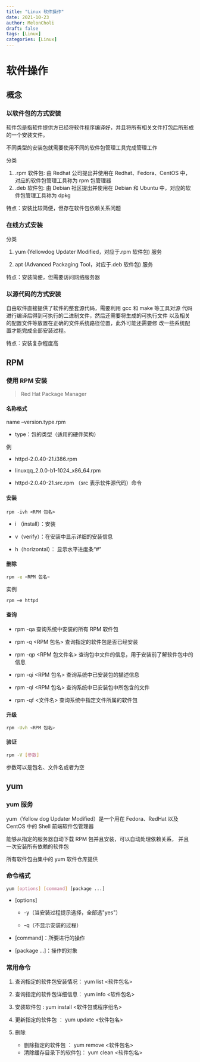 ```yaml
---
title: "Linux 软件操作"
date: 2021-10-23
author: MelonCholi
draft: false
tags: [Linux]
categories: [Linux]
---
```


# 软件操作

## 概念

### 以软件包的方式安装

软件包是指软件提供方已经将软件程序编译好，并且将所有相关文件打包后所形成的一个安装文件。

不同类型的安装包就需要使用不同的软件包管理工具完成管理工作

分类

1. .rpm 软件包: 由 Redhat 公司提出并使用在 Redhat、Fedora、CentOS 中， 对应的软件包管理工具称为 rpm 包管理器
2. .deb 软件包: 由 Debian 社区提出并使用在 Debian 和 Ubuntu 中，对应的软 件包管理工具称为 dpkg

特点：安装比较简便，但存在软件包依赖关系问题

###  在线方式安装

分类

1. yum (Yellowdog Updater Modified，对应于.rpm 软件包) 服务 

2. apt (Advanced Packaging Tool，对应于.deb 软件包) 服务 

特点：安装简便，但需要访问网络服务器

###  以源代码的方式安装

自由软件直接提供了软件的整套源代码，需要利用 gcc 和 make 等工具对源 代码进行编译后得到可执行的二进制文件，然后还需要将生成的可执行文件 以及相关的配置文件等放置在正确的文件系统路径位置，此外可能还需要修 改一些系统配置才能完成全部安装过程。 

特点：安装复杂程度高

 ## RPM

### 使用 RPM 安装

> Red Hat Package Manager

#### 名称格式

name –version.type.rpm

- type：包的类型（适用的硬件架构）

例

- httpd-2.0.40-21.i386.rpm 

- linuxqq_2.0.0-b1-1024_x86_64.rpm 

- httpd-2.0.40-21.src.rpm （src 表示软件源代码）命令

#### 安装

 ```bsh
 rpm -ivh <RPM 包名>
 ```

- i （install）：安装 

- v（verify）：在安装中显示详细的安装信息 

- h（horizontal）： 显示水平进度条“#”

#### 删除

```bash
rpm -e <RPM 包名>
```

实例

```bash
rpm –e httpd
```

#### 查询

- rpm -qa 查询系统中安装的所有 RPM 软件包 

- rpm -q <RPM 包名> 查询指定的软件包是否已经安装 

- rpm -qp <RPM 包文件名> 查询包中文件的信息，用于安装前了解软件包中的信息 

- rpm -qi <RPM 包名> 查询系统中已安装包的描述信息 

- rpm -ql <RPM 包名> 查询系统中已安装包中所包含的文件 

- rpm -qf <文件名> 查询系统中指定文件所属的软件包

#### 升级

```bash
rpm -Uvh <RPM 包名>
```

#### 验证

```bash
rpm -V [参数] 
```

参数可以是包名、文件名或者为空

## yum 

### yum 服务

yum（Yellow dog Updater Modified）是一个用在 Fedora、RedHat 以及 CentOS 中的 Shell 前端软件包管理器

能够从指定的服务器自动下载 RPM 包并且安装，可以自动处理依赖关系， 并且一次安装所有依赖的软件包

所有软件包由集中的 yum 软件仓库提供

### 命令格式

```bash
yum [options] [command] [package ...] 
```

- [options]

    - -y（当安装过程提示选择，全部选"yes"）

    - -q（不显示安装的过程） 

- [command]：所要进行的操作 
- [package ...]：操作的对象

### 常用命令

1. 查询指定的软件包安装情况： yum list <软件包名>

2. 查询指定的软件包详细信息： yum info <软件包名> 

3. 安装软件包 : yum install <软件包或程序组名>

4. 更新指定的软件包 ： yum update <软件包名>

5. 删除 
    - 删除指定的软件包 ： yum remove <软件包名>
    - 清除缓存目录下的软件包： yum clean <软件包名>

